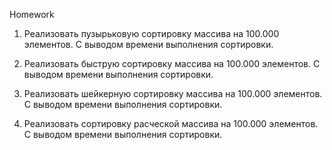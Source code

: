 Homework 

1. Реализовать пузырьковую сортировку массива на 100.000 элементов.
С выводом времени выполнения сортировки.

2. Реализовать быструю сортировку массива на 100.000 элементов.
С выводом времени выполнения сортировки.

3. Реализовать шейкерную сортировку массива на 100.000 элементов.
С выводом времени выполнения сортировки.

4. Реализовать сортировку расческой массива на 100.000 элементов.
С выводом времени выполнения сортировки.